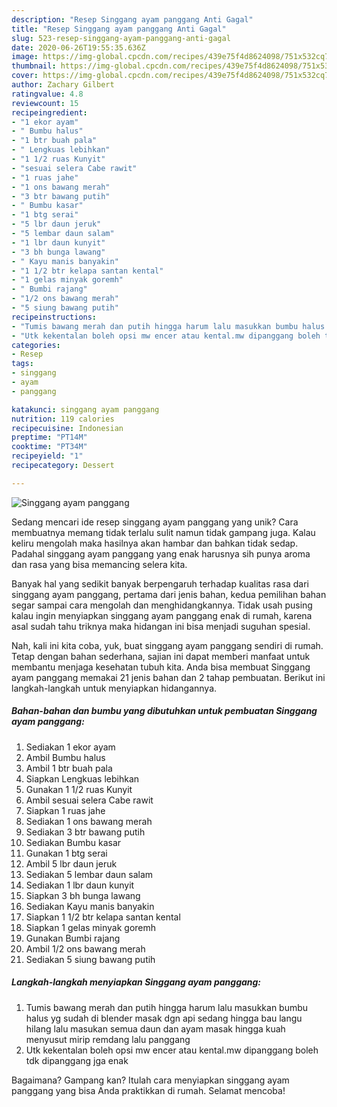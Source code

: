 ```yaml
---
description: "Resep Singgang ayam panggang Anti Gagal"
title: "Resep Singgang ayam panggang Anti Gagal"
slug: 523-resep-singgang-ayam-panggang-anti-gagal
date: 2020-06-26T19:55:35.636Z
image: https://img-global.cpcdn.com/recipes/439e75f4d8624098/751x532cq70/singgang-ayam-panggang-foto-resep-utama.jpg
thumbnail: https://img-global.cpcdn.com/recipes/439e75f4d8624098/751x532cq70/singgang-ayam-panggang-foto-resep-utama.jpg
cover: https://img-global.cpcdn.com/recipes/439e75f4d8624098/751x532cq70/singgang-ayam-panggang-foto-resep-utama.jpg
author: Zachary Gilbert
ratingvalue: 4.8
reviewcount: 15
recipeingredient:
- "1 ekor ayam"
- " Bumbu halus"
- "1 btr buah pala"
- " Lengkuas lebihkan"
- "1 1/2 ruas Kunyit"
- "sesuai selera Cabe rawit"
- "1 ruas jahe"
- "1 ons bawang merah"
- "3 btr bawang putih"
- " Bumbu kasar"
- "1 btg serai"
- "5 lbr daun jeruk"
- "5 lembar daun salam"
- "1 lbr daun kunyit"
- "3 bh bunga lawang"
- " Kayu manis banyakin"
- "1 1/2 btr kelapa santan kental"
- "1 gelas minyak goremh"
- " Bumbi rajang"
- "1/2 ons bawang merah"
- "5 siung bawang putih"
recipeinstructions:
- "Tumis bawang merah dan putih hingga harum lalu masukkan bumbu halus yg sudah di blender masak dgn api sedang hingga bau langu hilang lalu masukan semua daun dan ayam masak hingga kuah menyusut mirip remdang lalu panggang"
- "Utk kekentalan boleh opsi mw encer atau kental.mw dipanggang boleh tdk dipanggang jga enak"
categories:
- Resep
tags:
- singgang
- ayam
- panggang

katakunci: singgang ayam panggang 
nutrition: 119 calories
recipecuisine: Indonesian
preptime: "PT14M"
cooktime: "PT34M"
recipeyield: "1"
recipecategory: Dessert

---
```



![Singgang ayam panggang](https://img-global.cpcdn.com/recipes/439e75f4d8624098/751x532cq70/singgang-ayam-panggang-foto-resep-utama.jpg)

Sedang mencari ide resep singgang ayam panggang yang unik? Cara membuatnya memang tidak terlalu sulit namun tidak gampang juga. Kalau keliru mengolah maka hasilnya akan hambar dan bahkan tidak sedap. Padahal singgang ayam panggang yang enak harusnya sih punya aroma dan rasa yang bisa memancing selera kita.



Banyak hal yang sedikit banyak berpengaruh terhadap kualitas rasa dari singgang ayam panggang, pertama dari jenis bahan, kedua pemilihan bahan segar sampai cara mengolah dan menghidangkannya. Tidak usah pusing kalau ingin menyiapkan singgang ayam panggang enak di rumah, karena asal sudah tahu triknya maka hidangan ini bisa menjadi suguhan spesial.


Nah, kali ini kita coba, yuk, buat singgang ayam panggang sendiri di rumah. Tetap dengan bahan sederhana, sajian ini dapat memberi manfaat untuk membantu menjaga kesehatan tubuh kita. Anda bisa membuat Singgang ayam panggang memakai 21 jenis bahan dan 2 tahap pembuatan. Berikut ini langkah-langkah untuk menyiapkan hidangannya.

<!--inarticleads1-->

##### Bahan-bahan dan bumbu yang dibutuhkan untuk pembuatan Singgang ayam panggang:

1. Sediakan 1 ekor ayam
1. Ambil  Bumbu halus
1. Ambil 1 btr buah pala
1. Siapkan  Lengkuas lebihkan
1. Gunakan 1 1/2 ruas Kunyit
1. Ambil sesuai selera Cabe rawit
1. Siapkan 1 ruas jahe
1. Sediakan 1 ons bawang merah
1. Sediakan 3 btr bawang putih
1. Sediakan  Bumbu kasar
1. Gunakan 1 btg serai
1. Ambil 5 lbr daun jeruk
1. Sediakan 5 lembar daun salam
1. Sediakan 1 lbr daun kunyit
1. Siapkan 3 bh bunga lawang
1. Sediakan  Kayu manis banyakin
1. Siapkan 1 1/2 btr kelapa santan kental
1. Siapkan 1 gelas minyak goremh
1. Gunakan  Bumbi rajang
1. Ambil 1/2 ons bawang merah
1. Sediakan 5 siung bawang putih




<!--inarticleads2-->

##### Langkah-langkah menyiapkan Singgang ayam panggang:

1. Tumis bawang merah dan putih hingga harum lalu masukkan bumbu halus yg sudah di blender masak dgn api sedang hingga bau langu hilang lalu masukan semua daun dan ayam masak hingga kuah menyusut mirip remdang lalu panggang
1. Utk kekentalan boleh opsi mw encer atau kental.mw dipanggang boleh tdk dipanggang jga enak




Bagaimana? Gampang kan? Itulah cara menyiapkan singgang ayam panggang yang bisa Anda praktikkan di rumah. Selamat mencoba!
